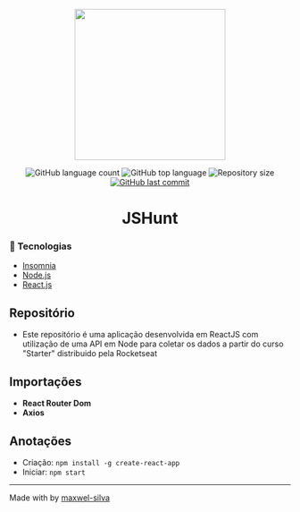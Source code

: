 <p align="center">
  <img height="270" src="https://user-images.githubusercontent.com/51726945/69503850-c6ea1b00-0efc-11ea-9daa-14295537d9ee.png">
</p>

<p align="center">
  <img alt="GitHub language count" src="https://img.shields.io/github/languages/count/maxwel-silva/node-rest-api">
  <img alt="GitHub top language" src="https://img.shields.io/github/languages/top/maxwel-silva/node-rest-api">
  <img alt="Repository size" src="https://img.shields.io/github/repo-size/maxwel-silva/node-rest-api">
  <a href="https://github.com/maxwel-silva/node-rest-api/commits/master">
  <img alt="GitHub last commit" src="https://img.shields.io/github/last-commit/maxwel-silva/node-rest-api">
  </a>
  </p>

<h1 align="center">JSHunt</h1>

### :rocket: Tecnologias
  
-  [Insomnia](https://insomnia.rest/)
-  [Node.js](https://nodejs.org/en/)
-  [React.js](https://reactjs.org/)

## Repositório 
  - Este repositório é uma aplicação desenvolvida em ReactJS com utilização de uma API em Node para coletar os dados a partir do curso "Starter" distribuido pela Rocketseat

## Importações 
 - **React Router Dom** 
 - **Axios** 

## Anotações
 - Criação: ```npm install -g create-react-app```
 - Iniciar: ```npm start```

 ---

Made with by [maxwel-silva](https://github.com/maxwel-silva)
